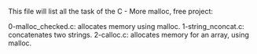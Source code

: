 This file will list all the task of the C - More malloc, free project:

0-malloc_checked.c: allocates memory using malloc.
1-string_nconcat.c: concatenates two strings.
2-calloc.c: allocates memory for an array, using malloc.

